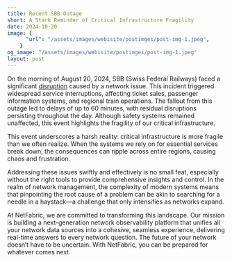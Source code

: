 ```yaml
---
title: Recent SBB Outage
short: A Stark Reminder of Critical Infrastructure Fragility
date: 2024-10-20
image: {
      "url": "/assets/images/webisite/postimges/post-img-1.jpeg",
    }
og_image: "/assets/images/webisite/postimges/post-img-1.jpeg"
layout: post
---
```


On the morning of August 20, 2024, SBB (Swiss Federal Railways) faced a significant [disruption](https://news.sbb.ch/artikel/130813/nach-netzwerk-stoerung-situation-weitgehend-normalisiert) caused by a network issue. This incident triggered widespread service interruptions, affecting ticket sales, passenger information systems, and regional train operations. The fallout from this outage led to delays of up to 60 minutes, with residual disruptions persisting throughout the day. Although safety systems remained unaffected, this event highlights the fragility of our critical infrastructure.

This event underscores a harsh reality: critical infrastructure is more fragile than we often realize. When the systems we rely on for essential services break down, the consequences can ripple across entire regions, causing chaos and frustration.

Addressing these issues swiftly and effectively is no small feat, especially without the right tools to provide comprehensive insights and control. In the realm of network management, the complexity of modern systems means that pinpointing the root cause of a problem can be akin to searching for a needle in a haystack—a challenge that only intensifies as networks expand.

At NetFabric, we are committed to transforming this landscape. Our mission is building a next-generation network observability platform that unifies all your network data sources into a cohesive, seamless experience, delivering real-time answers to every network question. The future of your network doesn’t have to be uncertain. With NetFabric, you can be prepared for whatever comes next.
